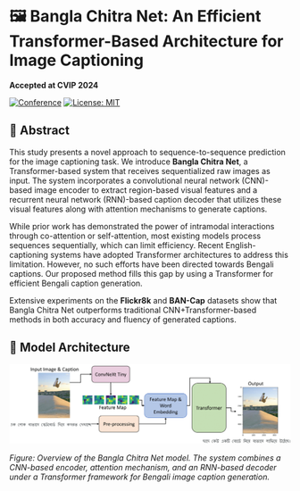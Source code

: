 # 🖼️ Bangla Chitra Net: An Efficient Transformer-Based Architecture for Image Captioning
**Accepted at CVIP 2024**

[![Conference](https://img.shields.io/badge/CVIP-2024-blue.svg)](https://www.cvip2024.org/)
[![License: MIT](https://img.shields.io/badge/License-MIT-yellow.svg)](./LICENSE)

## 🧠 Abstract

This study presents a novel approach to sequence-to-sequence prediction for the image captioning task. We introduce **Bangla Chitra Net**, a Transformer-based system that receives sequentialized raw images as input. The system incorporates a convolutional neural network (CNN)-based image encoder to extract region-based visual features and a recurrent neural network (RNN)-based caption decoder that utilizes these visual features along with attention mechanisms to generate captions.

While prior work has demonstrated the power of intramodal interactions through co-attention or self-attention, most existing models process sequences sequentially, which can limit efficiency. Recent English-captioning systems have adopted Transformer architectures to address this limitation. However, no such efforts have been directed towards Bengali captions. Our proposed method fills this gap by using a Transformer for efficient Bengali caption generation.

Extensive experiments on the **Flickr8k** and **BAN-Cap** datasets show that Bangla Chitra Net outperforms traditional CNN+Transformer-based methods in both accuracy and fluency of generated captions.

## 🧱 Model Architecture

![Bangla Chitra Net Architecture](./assets/02.png)

*Figure: Overview of the Bangla Chitra Net model. The system combines a CNN-based encoder, attention mechanism, and an RNN-based decoder under a Transformer framework for Bengali image caption generation.*


